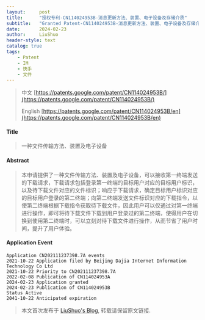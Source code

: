 ```yaml
---
layout:     post
title:      "授权专利-CN114024953B-消息更新方法、装置、电子设备及存储介质"
subtitle:   "Granted Patent-CN114024953B-消息更新方法、装置、电子设备及存储介质"
date:       2024-02-23
author:     LiuShuo
header-style: text
catalog: true
tags:
    - Patent
    - IM
    - 快手
    - 文件
---
```

> 中文 [https://patents.google.com/patent/CN114024953B/](https://patents.google.com/patent/CN114024953B/)
>
> English [https://patents.google.com/patent/CN114024953B/en](https://patents.google.com/patent/CN114024953B/en)

#### Title
> 一种文件传输方法、装置及电子设备











#### Abstract
> 本申请提供了一种文件传输方法、装置及电子设备，可以接收第一终端发送的下载请求，下载请求包括登录第一终端的目标用户对应的目标用户标识，以及待下载文件对应的文件标识；响应于下载请求，确定目标用户标识对应的目标用户登录的第二终端；向第二终端发送文件标识对应的下载指令，以使第二终端根据下载指令获取待下载文件，因此用户可以仅通过对第一终端进行操作，即可将待下载文件下载到用户登录过的第二终端，使得用户在切换到使用第二终端时，可以立刻对待下载文件进行操作，从而节省了用户时间，提升了用户体验。









#### Application Event
```
Application CN202111237398.7A events 
2021-10-22 Application filed by Beijing Dajia Internet Information Technology Co Ltd
2021-10-22 Priority to CN202111237398.7A
2022-02-08 Publication of CN114024953A
2024-02-23 Application granted
2024-02-23 Publication of CN114024953B
Status Active
2041-10-22 Anticipated expiration
```
> 本文首次发布于 [LiuShuo's Blog](https://liushuo.me), 
转载请保留原文链接.
